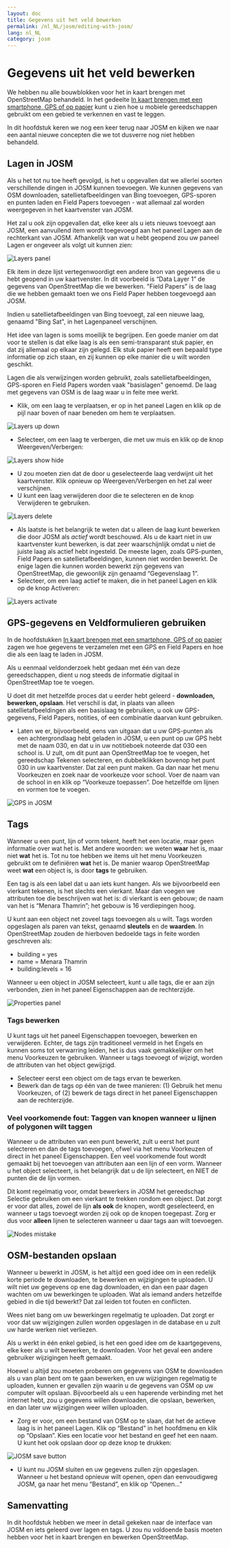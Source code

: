 ```yaml
---
layout: doc
title: Gegevens uit het veld bewerken
permalink: /nl_NL/josm/editing-with-josm/
lang: nl_NL
category: josm
---
```


Gegevens uit het veld bewerken
==================


We hebben nu alle bouwblokken voor het in kaart brengen met OpenStreetMap behandeld. In het gedeelte [In kaart brengen met een smartphone, GPS of op papier](/nl_NL/mobile-mapping/) kunt u zien hoe u mobiele gereedschappen gebruikt om een gebied te verkennen en vast te leggen.

In dit hoofdstuk keren we nog een keer terug naar JOSM en kijken we naar een aantal nieuwe concepten die we tot dusverre nog niet hebben behandeld.

Lagen in JOSM
-----------
Als u het tot nu toe heeft gevolgd, is het u opgevallen dat we allerlei soorten verschillende dingen in JOSM kunnen toevoegen. We kunnen gegevens van OSM downloaden, satellietafbeeldingen van Bing toevoegen, GPS-sporen en punten laden en Field Papers toevoegen - wat allemaal zal worden weergegeven in het kaartvenster van JOSM.

Het zal u ook zijn opgevallen dat, elke keer als u iets nieuws toevoegt aan JOSM, een aanvullend item wordt toegevoegd aan het paneel Lagen aan de rechterkant van JOSM. Afhankelijk van wat u hebt geopend zou uw paneel Lagen er ongeveer als volgt uit kunnen zien:

![Layers panel][]

Elk item in deze lijst vertegenwoordigt een andere bron van gegevens die u hebt geopend in uw kaartvenster. In dit voorbeeld is “Data Layer 1” de gegevens van OpenStreetMap die we bewerken. "Field Papers” is de laag die we hebben gemaakt toen we ons Field Paper hebben toegevoegd aan JOSM.

Indien u satellietafbeeldingen van Bing toevoegt, zal een nieuwe laag, genaamd "Bing Sat", in het Lagenpaneel verschijnen.

Het idee van lagen is soms moeilijk te begrijpen. Een goede manier om dat voor te stellen is dat elke laag is als een semi-transparant stuk papier, en dat zij allemaal op elkaar zijn gelegd. Elk stuk papier heeft een bepaald type informatie op zich staan, en zij kunnen op elke manier die u wilt worden geschikt.

Lagen die als verwijzingen worden gebruikt, zoals satellietafbeeldingen, GPS-sporen en Field Papers worden vaak "basislagen" genoemd. De laag met gegevens van OSM is de laag waar u in feite mee werkt.

-   Klik, om een laag te verplaatsen, er op in het paneel Lagen en klik op de pijl naar boven of naar beneden om hem te verplaatsen.

![Layers up down][]

-  Selecteer, om een laag te verbergen, die met uw muis en klik op de knop Weergeven/Verbergen:

![Layers show hide][]

-  U zou moeten zien dat de door u geselecteerde laag verdwijnt uit het kaartvenster. Klik opnieuw op Weergeven/Verbergen en het zal weer verschijnen.
-  U kunt een laag verwijderen door die te selecteren en de knop Verwijderen te gebruiken.

![Layers delete][]

-   Als laatste is het belangrijk te weten dat u alleen de laag kunt bewerken die door JOSM als *actief* wordt beschouwd. Als u de kaart niet in uw kaartvenster kunt bewerken, is dat zeer waarschijnlijk omdat u niet de juiste laag als actief hebt ingesteld. De meeste lagen, zoals GPS-punten, Field Papers en satellietafbeeldingen, kunnen niet worden bewerkt. De enige lagen die kunnen worden bewerkt zijn gegevens van OpenStreetMap, die gewoonlijk zijn genaamd “Gegevenslaag 1”.
-  Selecteer, om een laag actief te maken, die in het paneel Lagen en klik op de knop Activeren:

![Layers activate][]


GPS-gegevens en Veldformulieren gebruiken
-------------------------------
In de hoofdstukken [In kaart brengen met een smartphone, GPS of op papier](/nl_NL/mobile-mapping/) zagen we hoe gegevens te verzamelen met een GPS en Field Papers en hoe die als een laag te laden in JOSM.

Als u eenmaal veldonderzoek hebt gedaan met één van deze gereedschappen, dient u nog steeds de informatie digitaal in OpenStreetMap toe te voegen.

U doet dit met hetzelfde proces dat u eerder hebt geleerd - **downloaden, bewerken, opslaan**. Het verschil is dat, in plaats van alleen satellietafbeeldingen als een basislaag te gebruiken, u ook uw GPS-gegevens, Field Papers, notities, of een combinatie daarvan kunt gebruiken.

-   Laten we er, bijvoorbeeld, eens van uitgaan dat u uw GPS-punten als een achtergrondlaag hebt geladen in JOSM, u een punt op uw GPS hebt met de naam 030, en dat u in uw notitieboek noteerde dat 030 een school is. U zult, om dit punt aan OpenStreetMap toe te voegen, het gereedschap Tekenen selecteren, en dubbelklikken bovenop het punt 030 in uw kaartvenster. Dat zal een punt maken. Ga dan naar het menu Voorkeuzen en zoek naar de voorkeuze voor school. Voer de naam van de school in en klik op “Voorkeuze toepassen”. Doe hetzelfde om lijnen en vormen toe te voegen.

![GPS in JOSM][]

Tags
----
Wanneer u een punt, lijn of vorm tekent, heeft het een locatie, maar geen informatie over wat het is. Met andere woorden: we weten **waar** het is, maar niet **wat** het is. Tot nu toe hebben we items uit het menu Voorkeuzen gebruikt om te definiëren **wat** het is. De manier waarop OpenStreetMap weet **wat** een object is, is door **tags** te gebruiken.

Een tag is als een label dat u aan iets kunt hangen. Als we bijvoorbeeld een vierkant tekenen, is het slechts een vierkant. Maar dan voegen we attributen toe die beschrijven wat het is: di vierkant is een gebouw; de naam van het is “Menara Thamrin”; het gebouw is 16 verdiepingen hoog.

U kunt aan een object net zoveel tags toevoegen als u wilt. Tags worden opgeslagen als paren van tekst, genaamd **sleutels** en de **waarden**. In OpenStreetMap zouden de hierboven bedoelde tags in feite worden geschreven als:

-   building = yes
-   name = Menara Thamrin
-   building:levels = 16

Wanneer u een object in JOSM selecteert, kunt u alle tags, die er aan zijn verbonden, zien in het paneel Eigenschappen aan de rechterzijde. 

![Properties panel][]

### Tags bewerken

U kunt tags uit het paneel Eigenschappen toevoegen, bewerken en verwijderen. Echter, de tags zijn traditioneel vermeld in het Engels en kunnen soms tot verwarring leiden, het is dus vaak gemakkelijker om het menu Voorkeuzen te gebruiken. Wanneer u tags toevoegt of wijzigt, worden de attributen van het object gewijzigd.

-   Selecteer eerst een object om de tags ervan te bewerken.
- Bewerk dan de tags op één van de twee manieren: (1) Gebruik het menu Voorkeuzen, of (2) bewerk de tags direct in het paneel Eigenschappen aan de rechterzijde. 

### Veel voorkomende fout: Taggen van knopen wanneer u lijnen of polygonen wilt taggen

Wanneer u de attributen van een punt bewerkt, zult u eerst het punt selecteren en dan de tags toevoegen, ofwel via het menu Voorkeuzen of direct in het paneel Eigenschappen. Een veel voorkomende fout wordt gemaakt bij het toevoegen van attributen aan een lijn of een vorm. Wanneer u het object selecteert, is het belangrijk dat u
de lijn selecteert, en NIET de punten die de lijn vormen.

Dit komt regelmatig voor, omdat bewerkers in JOSM het gereedschap Selectie gebruiken om een vierkant te trekken rondom een object. Dat zorgt er voor dat alles, zowel de lijn **als ook** de knopen, wordt geselecteerd, en wanneer u tags toevoegt worden zij ook op de knopen toegepast. Zorg er dus voor **alleen** lijnen te selecteren wanneer u daar tags aan wilt toevoegen.

![Nodes mistake][]

OSM-bestanden opslaan
----------------
Wanneer u bewerkt in JOSM, is het altijd een goed idee om in een redelijk korte periode te downloaden, te bewerken en wijzigingen te uploaden. U wilt niet uw gegevens op ene dag downloaden, en dan een paar dagen wachten om uw bewerkingen te uploaden. Wat als iemand anders hetzelfde gebied in die tijd bewerkt? Dat zal leiden tot fouten en conflicten.

Wees niet bang om uw bewerkingen regelmatig te uploaden. Dat zorgt er voor dat uw wijzigingen zullen worden opgeslagen in de database en u zult uw harde werken niet verliezen.

Als u werkt in één enkel gebied, is het een goed idee om de kaartgegevens, elke keer als u wilt bewerken, te downloaden. Voor het geval een andere gebruiker wijzigingen heeft gemaakt. 

Hoewel u altijd zou moeten proberen om gegevens van OSM te downloaden als u van plan bent om te gaan bewerken, en uw wijzigingen regelmatig te uploaden, kunnen er gevallen zijn waarin u de gegevens van OSM op uw computer wilt opslaan. Bijvoorbeeld als u een haperende verbinding met het internet hebt, zou u gegevens willen downloaden, die opslaan, bewerken, en dan later uw wijzigingen weer willen uploaden.

-   Zorg er voor, om een bestand van OSM op te slaan, dat het de actieve laag is in het paneel Lagen. Klik op “Bestand” in het hoofdmenu en klik op “Opslaan”. Kies een locatie voor het bestand en geef het een naam. U kunt het ook opslaan door op deze knop te drukken:

![JOSM save button][]

-  U kunt nu JOSM sluiten en uw gegevens zullen zijn opgeslagen. Wanneer u het bestand opnieuw wilt openen, open dan eenvoudigweg JOSM, ga naar het menu “Bestand”, en klik op “Openen...”

Samenvatting
-------
In dit hoofdstuk hebben we meer in detail gekeken naar de interface van JOSM en iets geleerd over lagen en tags. U zou nu voldoende basis moeten hebben voor het in kaart brengen en bewerken OpenStreetMap.


[Layers panel]: /images/josm/josm_layers-panel.png
[Layers up down]: /images/josm/josm_layers-panel-up-down.png
[Layers show hide]: /images/josm/josm_layers-panel-show-hide.png
[Layers delete]: /images/josm/josm_layers-panel-delete.png
[Layers activate]: /images/josm/josm_layers-panel-activate.png
[GPS in JOSM]: /images/josm/josm_gps-layer.png
[Properties panel]: /images/josm/josm_properties-panel.png
[Nodes mistake]: /images/josm/josm_nodes-selected-mistake.png
[JOSM save button]: /images/josm/josm_save-button.png
